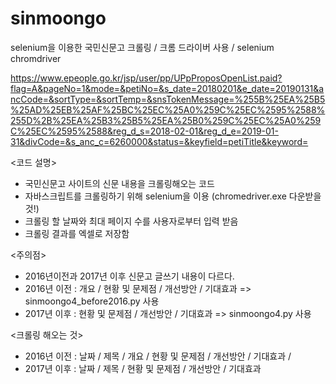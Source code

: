 # sinmoongo
selenium을 이용한 국민신문고 크롤링  /  크롬 드라이버 사용 / selenium chromdriver

https://www.epeople.go.kr/jsp/user/pp/UPpProposOpenList.paid?flag=A&pageNo=1&mode=&petiNo=&s_date=20180201&e_date=20190131&ancCode=&sortType=&sortTemp=&snsTokenMessage=%255B%25EA%25B5%25AD%25EB%25AF%25BC%25EC%25A0%259C%25EC%2595%2588%255D%2B%25EA%25B3%25B5%25EA%25B0%259C%25EC%25A0%259C%25EC%2595%2588&reg_d_s=2018-02-01&reg_d_e=2019-01-31&divCode=&s_anc_c=6260000&status=&keyfield=petiTitle&keyword=

<코드 설명>  
- 국민신문고 사이트의 신문 내용을 크롤링해오는 코드
- 자바스크립트를 크롤링하기 위해 selenium을 이용 (chromedriver.exe 다운받을 것!)
- 크롤링 할 날짜와 최대 페이지 수를 사용자로부터 입력 받음
- 크롤링 결과를 엑셀로 저장함

<주의점>  
- 2016년이전과 2017년 이후 신문고 글쓰기 내용이 다르다.
- 2016년 이전 : 개요 / 현황 및 문제점 / 개선방안 / 기대효과  => sinmoongo4_before2016.py  사용
- 2017년 이후 : 현황 및 문제점 / 개선방안 / 기대효과 => sinmoongo4.py  사용



<크롤링 해오는 것>  
- 2016년 이전 : 날짜 / 제목 / 개요 / 현황 및 문제점 / 개선방안 / 기대효과 / 
- 2017년 이후 : 날짜 / 제목 / 현황 및 문제점 / 개선방안 / 기대효과

